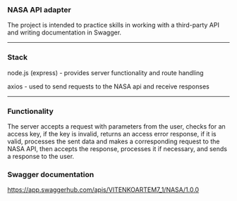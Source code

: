 ### NASA API adapter

The project is intended to practice skills in working with a third-party API and writing documentation in Swagger.

---

### Stack

node.js (express) - provides server functionality and route handling

axios - used to send requests to the NASA api and receive responses

---

### Functionality

The server accepts a request with parameters from the user, checks for an access key, if the key is invalid, returns an access error response, if it is valid, processes the sent data and makes a corresponding request to the NASA API, then accepts the response, processes it if necessary, and sends a response to the user.

### Swagger documentation

https://app.swaggerhub.com/apis/VITENKOARTEM7_1/NASA/1.0.0
